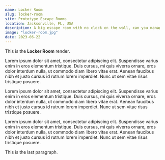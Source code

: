 ```yaml
---
name: Locker Room
slug: locker-room
site: Prototype Escape Rooms
location: Jacksonville, FL, USA
description: A big escape room with no clock on the wall, can you manage your time and get out before you're caught?
image: "locker-room.jpg"
date: 2023-06-22
---
```


This is the **Locker Room** render.

Lorem ipsum dolor sit amet, consectetur adipiscing elit. Suspendisse varius enim in
eros elementum tristique. Duis cursus, mi quis viverra ornare, eros dolor interdum nulla, ut commodo
diam libero vitae erat. Aenean faucibus nibh et justo cursus id rutrum lorem imperdiet. Nunc ut sem
vitae risus tristique posuere.

Lorem ipsum dolor sit amet, consectetur adipiscing elit. Suspendisse varius enim in
eros elementum tristique. Duis cursus, mi quis viverra ornare, eros dolor interdum nulla, ut commodo
diam libero vitae erat. Aenean faucibus nibh et justo cursus id rutrum lorem imperdiet. Nunc ut sem
vitae risus tristique posuere.

Lorem ipsum dolor sit amet, consectetur adipiscing elit. Suspendisse varius enim in
eros elementum tristique. Duis cursus, mi quis viverra ornare, eros dolor interdum nulla, ut commodo
diam libero vitae erat. Aenean faucibus nibh et justo cursus id rutrum lorem imperdiet. Nunc ut sem
vitae risus tristique posuere.

This is the last paragraph.